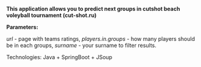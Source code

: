 **This application allows you to predict next groups in cutshot beach voleyball tournament (cut-shot.ru)**

**Parameters:**

_url_ - page with teams ratings,
_players.in.groups_ - how many players should be in each groups,
_surname_ - your surname to filter results.

Technologies:
Java + SpringBoot + JSoup